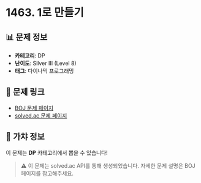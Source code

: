# 1463. 1로 만들기

## 📊 문제 정보
- **카테고리**: DP
- **난이도**: Silver III (Level 8)
- **태그**: 다이나믹 프로그래밍

## 🔗 문제 링크
- [BOJ 문제 페이지](https://www.acmicpc.net/problem/1463)
- [solved.ac 문제 페이지](https://solved.ac/problems/1463)

## 🎯 가챠 정보
이 문제는 **DP** 카테고리에서 뽑을 수 있습니다!

> ⚠️ 이 문제는 solved.ac API를 통해 생성되었습니다. 
> 자세한 문제 설명은 BOJ 페이지를 참고해주세요.
